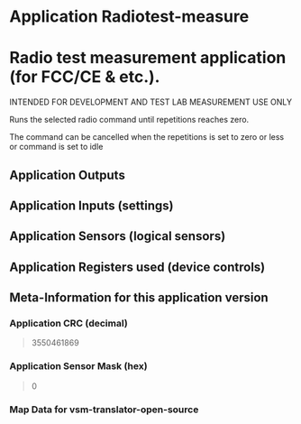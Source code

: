 
# Application Radiotest-measure


# Radio test measurement application (for FCC/CE & etc.).

INTENDED FOR DEVELOPMENT AND TEST LAB MEASUREMENT USE ONLY

Runs the selected radio command until repetitions reaches zero.

The command can be cancelled when the repetitions is set to zero or less or command is set to idle


## Application Outputs


## Application Inputs (settings)


## Application Sensors (logical sensors)


## Application Registers used (device controls)


## Meta-Information for this application version



### Application CRC (decimal)

 > 3550461869

### Application Sensor Mask (hex)

 > 0

### Map Data for vsm-translator-open-source

```

```

